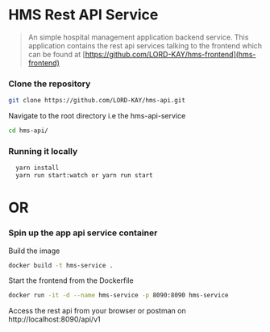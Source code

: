 # HMS Rest API Service
> An simple hospital management application backend service.
> This application contains the rest api services talking to the frontend which can be found at [https://github.com/LORD-KAY/hms-frontend](hms-frontend)

### Clone the repository
```bash
git clone https://github.com/LORD-KAY/hms-api.git
```
Navigate to the root directory i.e the hms-api-service
```bash
cd hms-api/
```
### Running it locally
```bash
  yarn install
  yarn run start:watch or yarn run start
```
# OR
### Spin up the app api service container
Build the image
```bash
docker build -t hms-service .
```
Start the frontend from the Dockerfile
```bash
docker run -it -d --name hms-service -p 8090:8090 hms-service
```
Access the rest api from your browser or postman on http://localhost:8090/api/v1